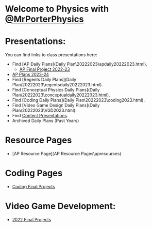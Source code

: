 # Welcome to Physics with [@MrPorterPhysics](https://twitter.com/MrPorterPhysics)

# Presentations:

You can find links to class presentations here:
  - Find [AP Daily Plans](Daily Plan\20222023\apdaily20222023.html).
    - [AP Final Project 2022-23](/Presentations/Final%20Project/FinalProject2023.html)
  - [AP Plans 2023-24](/Daily%20Plan/20232024/Daily%20Slides/APAgendas202324.html)
  - Find [Regents Daily Plans](Daily Plan\20222023\regentsdaily20222023.html).
  - Find [Conceptual Physics Daily Plans](Daily Plan\20222023\conceptualdaily20222023.html).
  - Find [Coding Daily Plans](Daily Plan\20222023\coding2023.html).
  - Find [Video Game Design Daily Plans](Daily Plan\20222023\VGD2023.html).
  - Find [Content Presentations](presindex).
  - Archived Daily Plans (Past Years)


# Resource Pages
  - [AP Resource Page](AP Resource Pages\apresources)

# Coding Pages
  - [Coding Final Projects](Coding\codingLanding)

# Video Game Development:
  - [2022 Final Projects](Coding\VGD2022)
